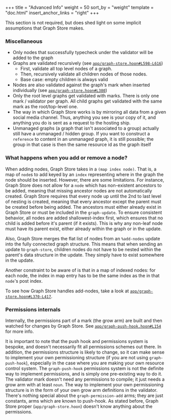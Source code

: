 +++
title = "Advanced Info"
weight = 50
sort_by = "weight"
template = "doc.html"
insert_anchor_links = "right"
+++

This section is not required, but does shed light on some implicit assumptions that Graph Store makes.


### Miscellaneous
- Only nodes that successfully typecheck under the validator will be added to the graph
- Graphs are validated recursively (see [`app/graph-store.hoon#L598-L616`](https://github.com/urbit/urbit/blob/5cb6af0433a65fb28b4bc957be10cb436781392d/pkg/arvo/app/graph-store.hoon#L598-L616))
  - First, validate all top level nodes of a graph.
  - Then, recursively validate all children nodes of those nodes.
  - Base case: empty children is always valid
- Nodes are also validated against the graph's mark when inserted individually (see [`app/graph-store.hoon#L380`](https://github.com/urbit/urbit/blob/e2ad6e3e9219c8bfad62f27f05c7cac94c9effa8/pkg/arvo/app/graph-store.hoon#L380))
- Only the root level graphs get validated with marks. There is only one mark / validator per graph. All child graphs get validated with the same mark as the root/top-level one.
- The way in which Graph Store works is by mirroring all data from a given social media channel. Thus, anything you see is your copy of it, and anything you do is sent as a request to the hosting ship.
- Unmanaged graphs (a graph that isn't associated to a group) actually still have a unmanaged / hidden group. If you want to construct a `reference` to content in an unmanaged graph, it is still possible; the group in that case is then the same resource id as the graph itself



### What happens when you add or remove a node?

When adding nodes, Graph Store takes in a `(map index node)`. That is, a map of `node`s to add keyed by an `index` representing where in the graph the node should be inserted. However, there are some limitations. For instance, Graph Store does not allow for a `node` which has non-existent ancestors to be added, meaning that missing ancestor nodes are not automatically created. Graph Store requires that every node up until the 2nd to last level of nesting is created, meaning that every ancestor except the parent must be created before being added. The ancestors must either already exist in Graph Store or must be included in the `graph-update`. To ensure consistent behavior, all nodes are added shallowest-index first, which ensures that no child is added before it's parent (if it exists). This is why any non-leaf node must have its parent exist, either already within the graph or in the update. 

Also, Graph Store merges the flat list of nodes from an `%add-nodes` update into the fully connected graph structure. This means that when sending an update to `graph-store`, children nodes do not have to be nested within the parent's data structure in the update. They simply have to exist somewhere in the update.

Another constraint to be aware of is that in a map of indexed nodes: for each node, the index in map entry has to be the same index as the in that `node`'s post index.

To see how Graph Store handles add-nodes, take a look at [`app/graph-store.hoon#L370-L417`](https://github.com/urbit/urbit/blob/e2ad6e3e9219c8bfad62f27f05c7cac94c9effa8/pkg/arvo/app/graph-store.hoon#L370-L417).


### Permissions internals
Internally, the permissions part of a mark (the grow arm) are built and then watched for changes by Graph Store. See [`app/graph-push-hook.hoon#L154`](https://github.com/urbit/urbit/blob/ac096d85ae847fcfe8786b51039c92c69abc006e/pkg/arvo/app/graph-push-hook.hoon#L154) for more info.

It is important to note that the push hook and permissions system is bespoke, and doesn't necessarily fit all permissions schemes out there. In addition, the permissions structure is likely to change, so it can make sense to implement your own permissioning structure (if you are not using `graph-push-hook`), especially in the case where you are making your own resource control system.
The `graph-push-hook` permissions system is not the definite way to implement permissions, and is simply one pre-existing way to do it.
The validator mark doesn't need any permissions to compile; it just needs a grow arm with at least `noun`.
The way to implement your own permissioning structure is in the form of your own grow arm definitions in the validator.
There's nothing special about the `graph-permission-add` arms; they are just constants, arms which are known to push-hook.
As stated before, Graph Store proper (`app/graph-store.hoon`) doesn't know anything about the permissions.


